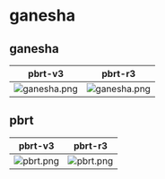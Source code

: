 # ganesha
## ganesha
|pbrt-v3|pbrt-r3|
|---|---|
|![ganesha.png](../v3/ganesha/ganesha.png)|![ganesha.png](../r3/ganesha/ganesha.png)|
## pbrt
|pbrt-v3|pbrt-r3|
|---|---|
|![pbrt.png](../v3/ganesha/pbrt.png)|![pbrt.png](../r3/ganesha/pbrt.png)|
